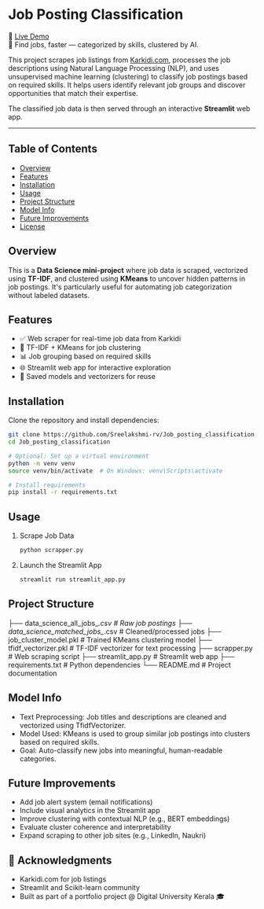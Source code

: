 # Job Posting Classification

🚀 [Live Demo](https://jobpostingclassification-7augcb2gyc8tkfhq9qzjvw.streamlit.app/)  
🎯 Find jobs, faster — categorized by skills, clustered by AI.

This project scrapes job listings from [Karkidi.com](https://www.karkidi.com/), processes the job descriptions using Natural Language Processing (NLP), and uses unsupervised machine learning (clustering) to classify job postings based on required skills. It helps users identify relevant job groups and discover opportunities that match their expertise.

The classified job data is then served through an interactive **Streamlit** web app.

---

## Table of Contents

- [Overview](#-overview)
- [Features](#-features)
- [Installation](#-installation)
- [Usage](#-usage)
- [Project Structure](#-project-structure)
- [Model Info](#-model-info)
- [Future Improvements](#-future-improvements)
- [License](#-license)


## Overview

This is a **Data Science mini-project** where job data is scraped, vectorized using **TF-IDF**, and clustered using **KMeans** to uncover hidden patterns in job postings. It's particularly useful for automating job categorization without labeled datasets.



## Features

- ✅ Web scraper for real-time job data from Karkidi
- 🧠 TF-IDF + KMeans for job clustering
- 📊 Job grouping based on required skills
- 🌐 Streamlit web app for interactive exploration
- 📁 Saved models and vectorizers for reuse



## Installation

Clone the repository and install dependencies:

``` bash
git clone https://github.com/Sreelakshmi-rv/Job_posting_classification.git
cd Job_posting_classification

# Optional: Set up a virtual environment
python -m venv venv
source venv/bin/activate  # On Windows: venv\Scripts\activate

# Install requirements
pip install -r requirements.txt
```


## Usage

1. Scrape Job Data
   ``` bash
   python scrapper.py
   ```
2. Launch the Streamlit App
   ``` bash
   streamlit run streamlit_app.py
   ```



## Project Structure

├── data_science_all_jobs_*.csv         # Raw job postings
├── data_science_matched_jobs_*.csv     # Cleaned/processed jobs
├── job_cluster_model.pkl               # Trained KMeans clustering model
├── tfidf_vectorizer.pkl                # TF-IDF vectorizer for text processing
├── scrapper.py                         # Web scraping script
├── streamlit_app.py                    # Streamlit web app
├── requirements.txt                    # Python dependencies
└── README.md                           # Project documentation



## Model Info

- Text Preprocessing: Job titles and descriptions are cleaned and vectorized using TfidfVectorizer.
- Model Used: KMeans is used to group similar job postings into clusters based on required skills.
- Goal: Auto-classify new jobs into meaningful, human-readable categories.



## Future Improvements

- Add job alert system (email notifications)
- Include visual analytics in the Streamlit app
- Improve clustering with contextual NLP (e.g., BERT embeddings)
- Evaluate cluster coherence and interpretability
- Expand scraping to other job sites (e.g., LinkedIn, Naukri)



## 🙌 Acknowledgments

- Karkidi.com for job listings
- Streamlit and Scikit-learn community
- Built as part of a portfolio project @ Digital University Kerala 🎓

